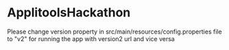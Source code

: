 # ApplitoolsHackathon

Please change version property in src/main/resources/config.properties file to "v2" for running the app with version2 url and vice versa
